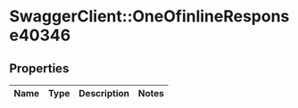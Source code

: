 # SwaggerClient::OneOfinlineResponse40346

## Properties
Name | Type | Description | Notes
------------ | ------------- | ------------- | -------------

